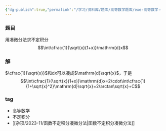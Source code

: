 ```yaml
---
{"dg-publish":true,"permalink":"/学习/资料库/题库/高等数学题库/exe-高等数学-00000007/","dgPassFrontmatter":true}
---
```


### 题目
用凑微分法求不定积分
$$\int\cfrac{1}{\sqrt{x}(1+x)}\mathrm{d}x$$
### 解
$\cfrac{1}{\sqrt{x}}$和$\mathrm{d}x$可以凑成$\mathrm{d}\sqrt{x}$，于是
$$\int\cfrac{1}{\sqrt{x}(1+x)}\mathrm{d}x=2\cdot\int\cfrac{1}{1+\sqrt{x}^2}\mathrm{d}\sqrt{x}=2\arctan\sqrt{x}+C$$
### tag
- 高等数学
- 不定积分
- [[杂项/2023-11/函数不定积分凑微分法\|函数不定积分凑微分法]]